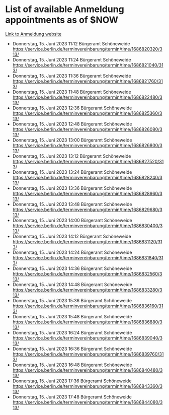 # List of available Anmeldung appointments as of $NOW
[Link to Anmeldung website](https://service.berlin.de/terminvereinbarung/termin/tag.php?termin=1&anliegen[]=120686&dienstleisterlist=122210,122217,327316,122219,327312,122227,327314,122231,327346,122243,327348,122254,122252,329742,122260,329745,122262,329748,122271,327278,122273,327274,122277,327276,330436,122280,327294,122282,327290,122284,327292,122291,327270,122285,327266,122286,327264,122296,327268,150230,329760,122297,327286,122294,327284,122312,329763,122314,329775,122304,327330,122311,327334,122309,327332,317869,122281,327352,122279,329772,122283,122276,327324,122274,327326,122267,329766,122246,327318,122251,327320,122257,327322,122208,327298,122226,327300&herkunft=http%3A%2F%2Fservice.berlin.de%2Fdienstleistung%2F120686%2F)
- Donnerstag, 15. Juni 2023 11:12 Bürgeramt Schöneweide https://service.berlin.de/terminvereinbarung/termin/time/1686820320/313/
- Donnerstag, 15. Juni 2023 11:24 Bürgeramt Schöneweide https://service.berlin.de/terminvereinbarung/termin/time/1686821040/313/
- Donnerstag, 15. Juni 2023 11:36 Bürgeramt Schöneweide https://service.berlin.de/terminvereinbarung/termin/time/1686821760/313/
- Donnerstag, 15. Juni 2023 11:48 Bürgeramt Schöneweide https://service.berlin.de/terminvereinbarung/termin/time/1686822480/313/
- Donnerstag, 15. Juni 2023 12:36 Bürgeramt Schöneweide https://service.berlin.de/terminvereinbarung/termin/time/1686825360/313/
- Donnerstag, 15. Juni 2023 12:48 Bürgeramt Schöneweide https://service.berlin.de/terminvereinbarung/termin/time/1686826080/313/
- Donnerstag, 15. Juni 2023 13:00 Bürgeramt Schöneweide https://service.berlin.de/terminvereinbarung/termin/time/1686826800/313/
- Donnerstag, 15. Juni 2023 13:12 Bürgeramt Schöneweide https://service.berlin.de/terminvereinbarung/termin/time/1686827520/313/
- Donnerstag, 15. Juni 2023 13:24 Bürgeramt Schöneweide https://service.berlin.de/terminvereinbarung/termin/time/1686828240/313/
- Donnerstag, 15. Juni 2023 13:36 Bürgeramt Schöneweide https://service.berlin.de/terminvereinbarung/termin/time/1686828960/313/
- Donnerstag, 15. Juni 2023 13:48 Bürgeramt Schöneweide https://service.berlin.de/terminvereinbarung/termin/time/1686829680/313/
- Donnerstag, 15. Juni 2023 14:00 Bürgeramt Schöneweide https://service.berlin.de/terminvereinbarung/termin/time/1686830400/313/
- Donnerstag, 15. Juni 2023 14:12 Bürgeramt Schöneweide https://service.berlin.de/terminvereinbarung/termin/time/1686831120/313/
- Donnerstag, 15. Juni 2023 14:24 Bürgeramt Schöneweide https://service.berlin.de/terminvereinbarung/termin/time/1686831840/313/
- Donnerstag, 15. Juni 2023 14:36 Bürgeramt Schöneweide https://service.berlin.de/terminvereinbarung/termin/time/1686832560/313/
- Donnerstag, 15. Juni 2023 14:48 Bürgeramt Schöneweide https://service.berlin.de/terminvereinbarung/termin/time/1686833280/313/
- Donnerstag, 15. Juni 2023 15:36 Bürgeramt Schöneweide https://service.berlin.de/terminvereinbarung/termin/time/1686836160/313/
- Donnerstag, 15. Juni 2023 15:48 Bürgeramt Schöneweide https://service.berlin.de/terminvereinbarung/termin/time/1686836880/313/
- Donnerstag, 15. Juni 2023 16:24 Bürgeramt Schöneweide https://service.berlin.de/terminvereinbarung/termin/time/1686839040/313/
- Donnerstag, 15. Juni 2023 16:36 Bürgeramt Schöneweide https://service.berlin.de/terminvereinbarung/termin/time/1686839760/313/
- Donnerstag, 15. Juni 2023 16:48 Bürgeramt Schöneweide https://service.berlin.de/terminvereinbarung/termin/time/1686840480/313/
- Donnerstag, 15. Juni 2023 17:36 Bürgeramt Schöneweide https://service.berlin.de/terminvereinbarung/termin/time/1686843360/313/
- Donnerstag, 15. Juni 2023 17:48 Bürgeramt Schöneweide https://service.berlin.de/terminvereinbarung/termin/time/1686844080/313/
